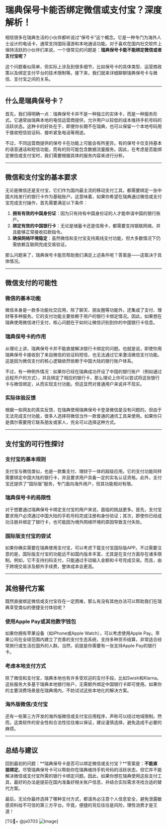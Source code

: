# 瑞典保号卡能否绑定微信或支付宝？深度解析！

相信很多在瑞典生活的小伙伴都听说过“保号卡”这个概念。它是一种专门为海外人士设计的电话卡，通常支持国际漫游和本地通话功能。对于喜欢在国内社交软件上保持活跃的小伙伴们来说，一个很常见的问题是：**瑞典保号卡能不能绑定微信或者支付宝呢？**

这个问题看似简单，但实际上涉及到很多细节，比如保号卡的具体类型、运营商政策以及绑定支付平台的技术限制等。接下来，我们就来详细聊聊瑞典保号卡与微信、支付宝之间的关系。

---

## 什么是瑞典保号卡？

首先，我们得明确一点：瑞典保号卡并不是一种独立的实体卡，而是一种服务形式。它通常由瑞典本地的电信运营商提供，允许用户以较低的成本维持手机号码的活跃状态。这种卡的好处在于，即便你长期不在瑞典，也可以保留一个本地号码用于接收短信验证码、接听紧急电话等用途。

不过，不同运营商提供的保号卡在功能上可能会有所差异。有的保号卡仅支持基本的语音通话和短信功能，而有的则可能包含数据流量服务。因此，在考虑是否能绑定微信或支付宝时，我们需要根据具体的服务内容来进行分析。

---

## 微信和支付宝的基本要求

无论是微信还是支付宝，它们作为国内最主流的移动支付工具，都需要绑定一张中国大陆发行的银行卡作为基础账户。这意味着，如果你希望在瑞典通过微信或支付宝完成支付操作，首先需要满足以下条件：

1. **拥有有效的中国身份证**：因为只有持有中国身份证的人才能申请中国的银行账户。
2. **绑定有效的中国银行卡**：无论是储蓄卡还是信用卡，都需要支持银联网络，并且能够正常接收扣款指令。
3. **确保网络环境稳定**：虽然微信和支付宝支持离线支付功能，但大多数情况下仍需依赖互联网完成交易验证。

那么问题来了，瑞典保号卡能否帮助我们满足上述条件呢？答案是——这取决于具体情况。

---

## 微信支付的可能性

### 微信的基本功能
微信本身是一款多功能社交应用，除了聊天、朋友圈等功能外，还集成了支付、理财等多种服务。它的支付功能主要依赖于用户的银行卡绑定情况。因此，如果想在瑞典使用微信进行支付，核心问题在于如何让微信识别到你的中国银行卡信息。

### 瑞典保号卡的作用
从理论上讲，瑞典保号卡并不能直接解决银行卡绑定的问题。也就是说，即使你用瑞典保号卡接收到了来自微信的验证码短信，也无法通过它来激活微信支付功能。这是因为微信支付的核心逻辑依然依赖于中国大陆的银行账户体系。

不过，有一种例外情况：如果你已经在瑞典成功开设了中国的银行账户（例如通过远程开户的方式），并且绑定了相应的银行卡，那么理论上你可以尝试将这张银行卡与微信绑定，从而实现支付功能。但这显然对普通用户来说并不现实。

### 实际体验反馈
根据一些网友的真实反馈，在瑞典使用瑞典保号卡登录微信是没有问题的。但由于无法完成支付功能，很多人选择将微信当作一款普通的通讯工具来使用。如果你只是偶尔需要用它联系朋友或家人，完全可以选择这种方式。

---

## 支付宝的可行性探讨

### 支付宝的基本规则
支付宝与微信类似，也是一款集支付、理财于一体的超级应用。它的支付功能同样需要绑定中国大陆的银行卡，并且要求用户具备一定的实名认证资格。此外，支付宝还提供了“国际版”服务，专门面向海外用户，但其功能相对有限。

### 瑞典保号卡的局限性
对于想要通过瑞典保号卡绑定支付宝的用户来说，面临的挑战更多。首先，支付宝要求用户必须通过中国大陆的手机号码完成注册和身份验证；其次，即使你已经成功注册并绑定了银行卡，也可能因为境外网络环境的原因导致支付失败。

### 国际版支付宝的尝试
如果你确实需要在瑞典使用支付宝，可以考虑下载支付宝国际版APP。不过需要注意的是，国际版支付宝的功能远不如国内版本丰富，尤其是在支付方面存在诸多限制。例如，它不支持扫码支付，只能通过手动输入金额和卡号完成交易。而且，由于跨境交易涉及额外手续费，整体成本会更高。

---

## 其他替代方案

既然直接绑定微信或支付宝存在一定困难，那么有没有其他办法可以帮助我们在瑞典享受类似的便捷支付体验呢？

### 使用Apple Pay或其他数字钱包
如果你拥有苹果设备（如iPhone或Apple Watch），可以考虑使用Apple Pay。苹果公司在全球范围内建立了完善的支付生态系统，支持多种货币结算，非常适合经常旅行或生活在国外的人群。当然，前提是你需要有一张支持Apple Pay的银行卡。

### 考虑本地支付方式
除了微信和支付宝，瑞典本地也有许多受欢迎的支付手段，比如Swish和Klarna。这些服务大多基于瑞典本地银行账户，无需额外绑定中国银行卡即可使用。如果你的主要消费场景是在瑞典境内，不妨试试这些本地化的解决方案。

### 海外版微信/支付宝
还有一些第三方开发的海外版微信或支付宝应用程序，声称可以绕过地域限制。然而，这类软件的安全性和合法性往往难以保证，建议谨慎选择，避免造成不必要的麻烦。

---

## 总结与建议

回到最初的问题：**瑞典保号卡是否可以绑定微信或支付宝？**答案是：**不能直接绑定**。尽管瑞典保号卡可以帮助你在瑞典维持手机号码的活跃状态，但它并不能解决微信或支付宝所需的银行卡绑定问题。因此，如果你想在瑞典使用这些支付工具，最好的办法是提前在国内准备好相关账户信息，并结合实际需求寻找合适的替代方案。

最后，无论你最终选择了哪种支付方式，都请务必注意个人信息安全，避免泄露敏感资料给不可信的第三方平台。毕竟，便捷的背后往往是风险，理性消费才是王道！

[TG💪+ @jx0703 ![Image](https://github.com/user-attachments/assets/dbca1d08-cadb-493c-b0ec-ad6f7a83f270)]